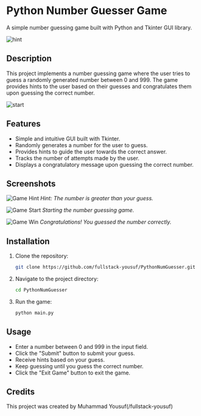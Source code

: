 
# Python Number Guesser Game

A simple number guessing game built with Python and Tkinter GUI library.

![hint](https://github.com/fullstack-yousuf/PythonNumGuesser/assets/133602127/c8f1ada4-a20a-419f-99b3-a1d50822bf8f)

## Description

This project implements a number guessing game where the user tries to guess a randomly generated number between 0 and 999. The game provides hints to the user based on their guesses and congratulates them upon guessing the correct number.

![start](https://github.com/fullstack-yousuf/PythonNumGuesser/assets/133602127/1a851bd4-89e3-4522-a228-588ff0ab3c6f)

## Features

- Simple and intuitive GUI built with Tkinter.
- Randomly generates a number for the user to guess.
- Provides hints to guide the user towards the correct answer.
- Tracks the number of attempts made by the user.
- Displays a congratulatory message upon guessing the correct number.

## Screenshots

![Game Hint](https://github.com/fullstack-yousuf/PythonNumGuesser/assets/133602127/c8f1ada4-a20a-419f-99b3-a1d50822bf8f)
*Hint: The number is greater than your guess.*

![Game Start](https://github.com/fullstack-yousuf/PythonNumGuesser/assets/133602127/1a851bd4-89e3-4522-a228-588ff0ab3c6f)
*Starting the number guessing game.*

![Game Win](https://github.com/fullstack-yousuf/PythonNumGuesser/assets/133602127/c7f10464-d709-4f84-9361-6f0e7751ccad)
*Congratulations! You guessed the number correctly.*

## Installation

1. Clone the repository:

   ```bash
   git clone https://github.com/fullstack-yousuf/PythonNumGuesser.git
   ```

2. Navigate to the project directory:

   ```bash
   cd PythonNumGuesser
   ```

3. Run the game:

   ```bash
   python main.py
   ```

## Usage

- Enter a number between 0 and 999 in the input field.
- Click the "Submit" button to submit your guess.
- Receive hints based on your guess.
- Keep guessing until you guess the correct number.
- Click the "Exit Game" button to exit the game.

## Credits

This project was created by Muhammad Yousuf(/fullstack-yousuf)

